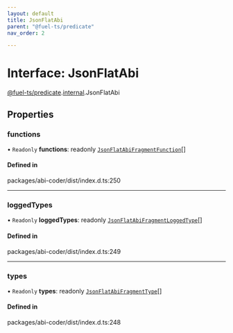 ```yaml
---
layout: default
title: JsonFlatAbi
parent: "@fuel-ts/predicate"
nav_order: 2

---
```


# Interface: JsonFlatAbi

[@fuel-ts/predicate](../index.md).[internal](../namespaces/internal.md).JsonFlatAbi

## Properties

### functions

• `Readonly` **functions**: readonly [`JsonFlatAbiFragmentFunction`](internal-JsonFlatAbiFragmentFunction.md)[]

#### Defined in

packages/abi-coder/dist/index.d.ts:250

___

### loggedTypes

• `Readonly` **loggedTypes**: readonly [`JsonFlatAbiFragmentLoggedType`](internal-JsonFlatAbiFragmentLoggedType.md)[]

#### Defined in

packages/abi-coder/dist/index.d.ts:249

___

### types

• `Readonly` **types**: readonly [`JsonFlatAbiFragmentType`](internal-JsonFlatAbiFragmentType.md)[]

#### Defined in

packages/abi-coder/dist/index.d.ts:248
